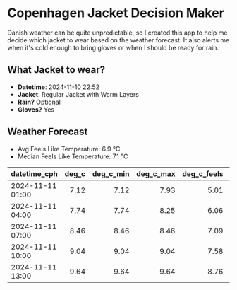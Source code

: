 
# Copenhagen Jacket Decision Maker

Danish weather can be quite unpredictable, so I created this app to help me decide which jacket to wear based on the weather forecast. 
It also alerts me when it's cold enough to bring gloves or when I should be ready for rain.

## What Jacket to wear?

- **Datetime**: 2024-11-10 22:52
- **Jacket**: Regular Jacket with Warm Layers
- **Rain?** Optional
- **Gloves?** Yes

## Weather Forecast
- Avg Feels Like Temperature: 6.9 °C
- Median Feels Like Temperature: 7.1 °C

| datetime_cph     |   deg_c |   deg_c_min |   deg_c_max |   deg_c_feels | weather   | wind   | rain   |
|:-----------------|--------:|------------:|------------:|--------------:|:----------|:-------|:-------|
| 2024-11-11 01:00 |    7.12 |        7.12 |        7.93 |          5.01 | Clouds    | Low    | None   |
| 2024-11-11 04:00 |    7.74 |        7.74 |        8.25 |          6.06 | Clouds    | Low    | None   |
| 2024-11-11 07:00 |    8.46 |        8.46 |        8.46 |          7.09 | Rain      | Low    | Low    |
| 2024-11-11 10:00 |    9.04 |        9.04 |        9.04 |          7.58 | Clouds    | Low    | None   |
| 2024-11-11 13:00 |    9.64 |        9.64 |        9.64 |          8.76 | Clouds    | Low    | None   |
        